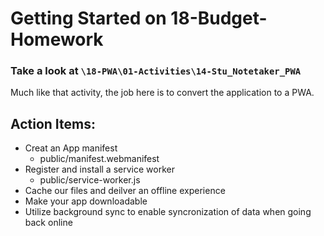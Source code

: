 # Getting Started on 18-Budget-Homework 

### Take a look at `\18-PWA\01-Activities\14-Stu_Notetaker_PWA` 

Much like that activity, the job here is to convert the application to a PWA. 

## Action Items:
* Creat an App manifest
    * public/manifest.webmanifest
* Register and install a service worker   
    * public/service-worker.js
* Cache our files and deilver an offline experience     
* Make your app downloadable 
* Utilize background sync to enable syncronization of data when going back online